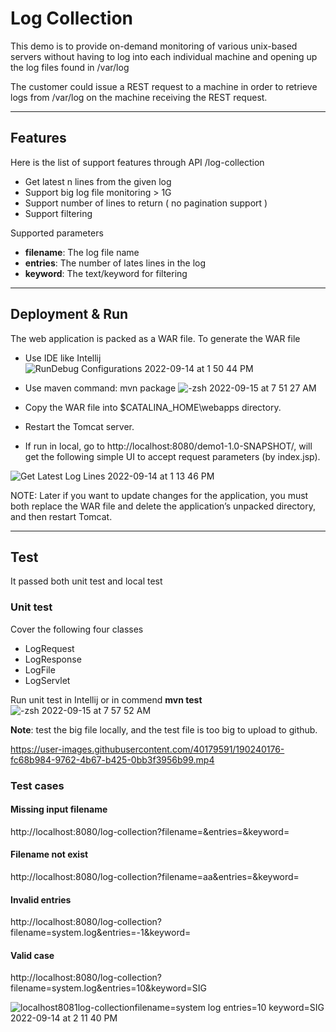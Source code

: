 # Log Collection
This demo is to provide on-demand monitoring of various unix-based
servers without having to log into each individual machine and opening up the log files found in
/var/log

The customer could issue a REST request to a machine in order to retrieve logs from /var/log on the machine receiving the REST request. 

---
## Features 
Here is the list of support features through API /log-collection

- Get latest n lines from the given log
- Support big log file monitoring > 1G
- Support number of lines to return ( no pagination support )
- Support filtering 

Supported parameters
- **filename**: The log file name
- **entries**: The number of lates lines in the log
- **keyword**: The text/keyword for filtering

---

## Deployment & Run
The web application is packed as a WAR file. To generate the WAR file
- Use IDE like Intellij
![RunDebug Configurations 2022-09-14 at 1 50 44 PM](https://user-images.githubusercontent.com/40179591/190226835-346abd68-3bd6-48cc-96ed-7597f5a2ee99.jpg)
- Use maven command: mvn package
![-zsh 2022-09-15 at 7 51 27 AM](https://user-images.githubusercontent.com/40179591/190396962-1baa09fc-4a9a-4811-8899-2db0a7da6a20.jpg)


- Copy the WAR file into $CATALINA_HOME\webapps directory.
- Restart the Tomcat server. 
- If run in local, go to http://localhost:8080/demo1-1.0-SNAPSHOT/, will get the following simple UI to accept request parameters (by index.jsp).

![Get Latest Log Lines 2022-09-14 at 1 13 46 PM](https://user-images.githubusercontent.com/40179591/190219560-64e355f6-c696-441c-a1cd-dd71a14ef42c.jpg)

NOTE: Later if you want to update changes for the application, you must both replace the WAR file and delete the application’s unpacked directory, and then restart Tomcat.

---

## Test
It passed both unit test and local test
### Unit test
Cover the following four classes
- LogRequest
- LogResponse
- LogFile
- LogServlet

Run unit test in Intellij or in commend **mvn test**
![-zsh 2022-09-15 at 7 57 52 AM](https://user-images.githubusercontent.com/40179591/190397900-b994e3d5-d77a-4ad6-83fb-a97ae15cc692.jpg)

**Note**: test the big file locally, and the test file is too big to upload to github.

https://user-images.githubusercontent.com/40179591/190240176-fc68b984-9762-4b67-b425-0bb3f3956b99.mp4


### Test cases
#### Missing input filename
http://localhost:8080/log-collection?filename=&entries=&keyword=
#### Filename not exist
http://localhost:8080/log-collection?filename=aa&entries=&keyword=
#### Invalid entries
http://localhost:8080/log-collection?filename=system.log&entries=-1&keyword=
#### Valid case
http://localhost:8080/log-collection?filename=system.log&entries=10&keyword=SIG

![localhost8081log-collectionfilename=system log entries=10 keyword=SIG 2022-09-14 at 2 11 40 PM](https://user-images.githubusercontent.com/40179591/190230718-5146d62d-27df-4301-82bf-6bc0168eaa57.jpg)
